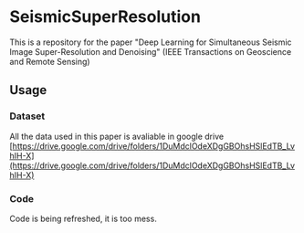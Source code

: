 # SeismicSuperResolution

This is a repository for the paper "Deep Learning for Simultaneous Seismic Image Super-Resolution and Denoising" (IEEE Transactions on Geoscience and Remote Sensing)

## Usage

### Dataset

All the data used in this paper is avaliable in google drive [https://drive.google.com/drive/folders/1DuMdclOdeXDgGBOhsHSlEdTB_LvhIH-X](https://drive.google.com/drive/folders/1DuMdclOdeXDgGBOhsHSlEdTB_LvhIH-X)


### Code 

Code is being refreshed, it is too mess.

